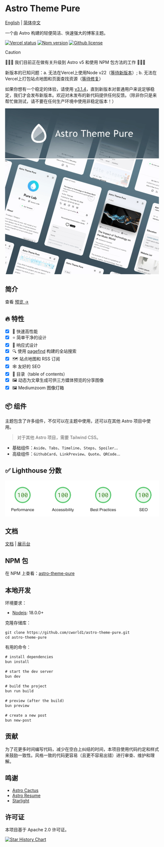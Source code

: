 # Astro Theme Pure

[English](./README.md) | [简体中文](./README-zh-CN.md)

一个由 Astro 构建的轻便简洁、快速强大的博客主题。

[![Vercel status](https://img.shields.io/website?down_message=offline&label=vercel&logo=vercel&up_message=online&url=https%3A%2F%2Fastro-pure.js.org)](#)
[![Npm version](https://badge.fury.io/js/astro-pure.svg)](https://www.npmjs.com/package/astro-pure)
[![Github license](https://img.shields.io/github/license/cworld1/astro-theme-pure)](https://github.com/cworld1/astro-theme-pure/blob/main/LICENSE)

> [!CAUTION]
> 🚧🚧🚧 我们目前正在做有关升级到 Astro v5 和使用 NPM 包方法的工作 🚧🚧🚧
>
> 新版本的已知问题：a. 无法在Vercel上使用Node v22（[等待新版本](https://github.com/withastro/adapters/issues/471)）; b. 无法在Vercel上打包站点地图和页面查找资源（[等待修复](https://github.com/withastro/astro/issues/12663)）
>
> 如果你想有一个稳定的体验，请使用 [v3.1.4](https://github.com/cworld1/astro-theme-pure/tree/v3.1.4)，直到新版本对普通用户来说足够稳定，我们才会发布新版本。欢迎对未发布的新代码提供任何反馈。（除非你只是来帮忙做测试，请不要在任何生产环境中使用非稳定版本！）

![image](./.github/assets/header.webp)
![image](./.github/assets/body.webp)

## 简介

查看 [预览 →](https://astro-pure.js.org/)

## :fire: 特性

- [x] :rocket: 快速高性能
- [x] :star: 简单干净的设计
- [x] :iphone: 响应式设计
- [x] :mag: 使用 [pagefind](https://pagefind.app/) 构建的全站搜索
- [x] :world_map: 站点地图和 RSS 订阅
- [x] :spider_web: 友好的 SEO
- [x] :book: 目录（table of contents）
- [x] :framed_picture: 动态为文章生成可供三方媒体预览的分享图像
- [x] :framed_picture: Mediumzoom 图像灯箱

## :package: 组件

主题包含了许多组件，不仅可以在主题中使用，还可以在其他 Astro 项目中使用。

> 对于其他 Astro 项目，需要 Tailwind CSS。

- 基础组件：`Aside`、`Tabs`、`Timeline`、`Steps`、`Spoiler`...
- 高级组件：`GithubCard`、`LinkPreview`、`Quote`、`QRCode`...

## :white_check_mark: Lighthouse 分数

[![lighthouse-score](./.github/assets/lighthouse-score.png)](https://pagespeed.web.dev/analysis/https-cworld-top/o229zrt5o4?form_factor=mobile&hl=en)

## 文档

[文档](https://astro-pure.js.org/docs/list) | [展示台](https://github.com/cworld1/astro-theme-pure/issues/10)

## NPM 包

在 NPM 上查看：[astro-theme-pure](https://www.npmjs.com/package/astro-pure)

## 本地开发

环境要求：

- [Nodejs](https://nodejs.org/): 18.0.0+

克隆存储库：

```shell
git clone https://github.com/cworld1/astro-theme-pure.git
cd astro-theme-pure
```

有用的命令：

```shell
# install dependencies
bun install

# start the dev server
bun dev

# build the project
bun run build

# preview (after the build)
bun preview

# create a new post
bun new-post
```

## 贡献

为了花更多时间编写代码，减少在空白上纠结的时间，本项目使用代码约定和样式来鼓励一致性。风格一致的代码更容易（且更不容易出错）进行审查、维护和理解。

## 鸣谢

- [Astro Cactus](https://github.com/chrismwilliams/astro-theme-cactus)
- [Astro Resume](https://github.com/srleom/astro-theme-resume)
- [Starlight](https://github.com/withastro/starlight)

## 许可证

本项目基于 Apache 2.0 许可证。

[![Star History Chart](https://api.star-history.com/svg?repos=cworld1/astro-theme-pure&type=Date)](https://star-history.com/#cworld1/astro-theme-pure&Date)
